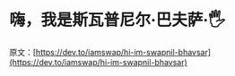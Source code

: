 # 嗨，我是斯瓦普尼尔·巴夫萨·🖐

原文：[https://dev.to/iamswap/hi-im-swapnil-bhavsar](https://dev.to/iamswap/hi-im-swapnil-bhavsar)